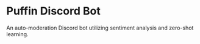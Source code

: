 # Puffin Discord Bot
An auto-moderation Discord bot utilizing sentiment analysis and zero-shot learning.
